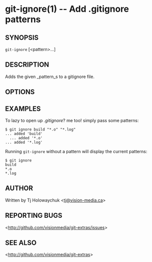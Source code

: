 git-ignore(1) -- Add .gitignore patterns
=======================================

## SYNOPSIS

`git-ignore` [&lt;pattern&gt;...]

## DESCRIPTION

Adds the given _pattern_s to a gitignore file.

## OPTIONS

## EXAMPLES

 To lazy to open up _.gitignore_? me too! simply pass some patterns:

    $ git ignore build "*.o" "*.log"
  	... added 'build'
	  ... added '*.o'
  	... added '*.log'

 Running `git-ignore` without a pattern will display the current patterns:

    $ git ignore
    build
    *.o
    *.log 

## AUTHOR

Written by Tj Holowaychuk &lt;<tj@vision-media.ca>&gt;

## REPORTING BUGS

&lt;<http://github.com/visionmedia/git-extras/issues>&gt;

## SEE ALSO

&lt;<http://github.com/visionmedia/git-extras>&gt;
